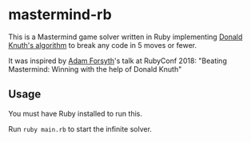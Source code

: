 # mastermind-rb
This is a Mastermind game solver written in Ruby implementing [Donald Knuth's algorithm](http://www.cs.uni.edu/~wallingf/teaching/cs3530/resources/knuth-mastermind.pdf) to break any code in 5 moves or fewer.

It was inspired by [Adam Forsyth](https://www.adamforsyth.net/)'s talk at RubyConf 2018: "Beating Mastermind: Winning with the help of Donald Knuth"

## Usage
You must have Ruby installed to run this.

Run `ruby main.rb` to start the infinite solver.
